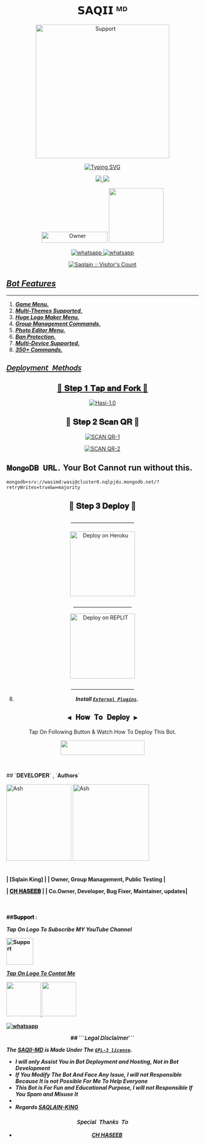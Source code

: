 
<h1 align="center"> 𝗦𝗔𝗤𝗜𝗜 ᴹᴰ </h1>
</p>
<p align="center">
  <a href="https://www.youtube.com/@mhmodsofc">
    <img alt=Support height="350" src="https://telegra.ph/file/23ccb07066759bab3dbfe.jpg"> 
    </p>
    <p align="center">
<a href="https://git.io/typing-svg"><img src="https://readme-typing-svg.demolab.com?font=Playfair+Display&weight=500&size=34&duration=3500&pause=1000&color=8B03A2&center=true&width=435&lines=Welcome+To+SAQII-MD;Multi-Device+Whatsapp+Bot;Developed+By+ SAQLAIN+KING;Released+Date+15%2F12%2F2023." alt="Typing SVG" /></a>
  </p>

<p align="center">
  <a href="https://github.com/Saqlain590/SAQII-MD/fork">
    <img src="https://img.shields.io/github/forks/Saqlain590/SAQII-MD?label=Fork&style=social">
    
    
  <a href="https://github.com/Saqlain590/SAQII-MD/stargazers"> 
    <img src="https://img.shields.io/github/stars/Saqlain590?style=social">
  </a>

</p>


<p align="center">
<a href="https://github.com/Saqlain590"><img title="Owner" src="https://img.shields.io/badge/Owner-Saqlain590-black.svg?style=for-the-badge&logo=github" width="173px" height="29"></a>

 <a href="https://github.com/Saqlain590/SAQII-MD/blob/main/LICENCE">
<img src='https://img.shields.io/github/license/Saqlain590/SAQII-MD?color=%231e81b0&style=for-the-badge' width="143px">
<p align="center"> 
  <a aria-label="Join our chats" href="https://chat.whatsapp.com/DPeOhun6TGeITYUcjBDBRR" target="_blank">
   <img alt="whatsapp" src="https://img.shields.io/badge/Support Group-25D366?style=for-the-badge&logo=whatsapp&logoColor=white" />
    <a aria-label="Join our chats" href="https://chat.whatsapp.com/DPeOhun6TGeITYUcjBDBRR" target="_blank">
   <img alt="whatsapp" src="https://img.shields.io/badge/Public Bot Group-25D366?style=for-the-badge&logo=whatsapp&logoColor=white" />

<p align="center"><img src="https://profile-counter.glitch.me/{Saqlain590}/count.svg" alt="Saqlain :: Visitor's Count" /></p>

## ***Bot Features***
---
1. ***Game Menu.***
2.  ***Multi-Themes Supported.***
3.  ***Huge Logo Maker Menu.***
4. ***Group Management Commands.***
5.  ***Photo Editor Menu.***
6.  ***Ban Protection.***
7.  ***Multi-Device Supported.***
8.  ***350+ Commands.***
##

## `𝘋𝘦𝘱𝘭𝘰𝘺𝘮𝘦𝘯𝘵 𝘔𝘦𝘵𝘩𝘰𝘥𝘴`

<div align="center">
  
<h2 align="center"> 🔰 𝐒𝐭𝐞𝐩 𝟏 𝐓𝐚𝐩 𝐚𝐧𝐝 𝐅𝐨𝐫𝐤 🔰 </h2>
<a href="https://github.com/Saqlain590/SAQII-MD/fork"><img title="Hasi-1.0" src="https://img.shields.io/badge/FORK SAQII-1.0-h?color=black&style=for-the-badge&logo=stackshare"></a>
  </a>

  <div align="center">
  
<h2 align="center"> 🔰 𝐒𝐭𝐞𝐩 𝟐 𝐒𝐜𝐚𝐧 𝐐𝐑 🔰 </h2>


<a href='https://replit.com/@MHMODS/SAQII-MD-QR?v=1' target="_blank"><img alt='SCAN QR-1' src='https://img.shields.io/badge/Scan_qr-1-100000?style=for-the-badge&logo=scan&logoColor=white&labelColor=black&color=blue'/></a>

   
<a href='https://replit.com/@MHMODS/SAQII-MD-QR?v=1' target="_blank"><img alt='SCAN QR-2' src='https://img.shields.io/badge/Scan_qr-2-100000?style=for-the-badge&logo=scan&logoColor=white&labelColor=black&color=red'/></a>
 <div align="left">

## `𝐌𝐨𝐧𝐠𝐨𝐃𝐁 𝐔𝐑𝐋.`    Your Bot Cannot run without this.

```
mongodb+srv://wasimd:wasi@cluster0.nqlpjdu.mongodb.net/?retryWrites=true&w=majority
```
  <div align="center">
  
<h2 align="center"> 🔰 𝐒𝐭𝐞𝐩 𝟑 𝐃𝐞𝐩𝐥𝐨𝐲 🔰 </h2>

</p>
  __________________________
 </p>
<h4 align="center">
</h4>
</p>
<p align="center" >
    <a href="https://heroku.com/deploy?template=https://github.com/Saqlain590/SAQII-MD/">
    <img src="https://www.herokucdn.com/deploy/button.png" width="170px" alt="Deploy on Heroku" >
    </a>
</p>
    ________________________

    
<p align="center" >
    <a href="https://github.com/Saqlain590/SAQII-MD">
    <img src="https://repl.it/badge/github/quiec/whatsasena" width="170px" alt="Deploy on REPLIT" >
    </a>
</p>
  __________________________

  8. ***Install [`External Plugins`](https://github.com/Saqlain590/SAQII-MD_Plugins).***
##
  
## `◀️ 𝐇𝐨𝐰 𝐓𝐨 𝐃𝐞𝐩𝐥𝐨𝐲 ▶️`
 Tap On Following Button & Watch How To Deploy This Bot.
    <br>
<p align="center"><a href="https://youtu.be/bJYJA1wfPMI?si=gJ9aja-17LMewLHu"> <img src="https://img.shields.io/badge/heroku%20Tutorial-blue?style=for-the-badge&logo=heroku" width="220" height="38.45"/></a></p>


</p>

</details>

<br>
<p align="left" >
## `𝐃𝐄𝐕𝐄𝐋𝐎𝐏𝐄𝐑` , `𝐀𝐮𝐭𝐡𝐨𝐫𝐬`
<div align="left">
  <a href="[https://github.com/Saqlain590.png]"><img src="https://github.com/Saqlain590.png" width="170" height="200" alt="Ash"/></a>
<a href="[https://github.com/chhaseeb47.png]"><img src="https://github.com/chhaseeb47.png" width="200" height="200" alt="Ash"/></a>
 </div>
<br>
<h4 align="left">
  | [Sqlain King] |
| Owner, Group Management, Public Testing |
  
| [𝐂𝐇 𝐇𝐀𝐒𝐄𝐄𝐁](https://github.com/chhaseeb47) |
| Co.Owner, Developer, Bug Fixer, Maintainer, updates|





  </br> 
<h4 align="left">
##𝐒𝐮𝐩𝐩𝐨𝐫𝐭 :
  
***Tap On Logo To Subscribe MY YouTube Channel***
</p>
 <p align="left">
  <a href="https://www.youtube.com/@mhmodsofc?sub_confirmation=1">
    <img alt=Support height="70" src="https://telegra.ph/file/eb6347e2764939fbbd35d.png"> 
  </p>
    
 ***Tap On Logo To Contat Me***
 <p align="left">
  <a href="mailto:HELP_sb7015441@gmail.com ">
    <img src="https://i.ibb.co/Kx8NXxT/mail-gmail-22737.png" align="centre" width="90" />
   <a href="https://wa.me/923222483690?text=Hi%20Haseeb%20Sir...%20I%20need%20some%20help%20in%20Hasi-MD">
    <img src="https://i.ibb.co/2MLVZwm/whatsapp-logo-icon-181644.png" align="centre" width="90" />


<p align="left">
  <a aria-label="Join our chats" href="https://chat.whatsapp.com/DPeOhun6TGeITYUcjBDBRR" target="_blank">
    <img alt="whatsapp" src="https://img.shields.io/badge/Join Our Bot Group-25D366?style=for-the-badge&logo=whatsapp&logoColor=white" />
  </a>

<p align="center">
## ```𝘓𝘦𝘨𝘢𝘭 𝘋𝘪𝘴𝘤𝘭𝘢𝘪𝘮𝘦𝘳```
  
***The [SAQII-MD](https://github.com/Saqlain590/SAQII-MD) is Made Under The [`GPL-3 license`](https://github.com/Saqlain590/SAQII-MD/blob/main/LICENCE).***
- *I will only Assist You in Bot Deployment and Hosting, Not in Bot Development*
- *If You Modify The Bot And Face Any Issue, I will not Responsible Because It is not Possible For Me To Help Everyone*
- *This Bot is For Fun and Educational Purpose, I will not Responsible If You Spam and Misuse It*
- 
- ***Regards [SAQLAIN-KING](https://github.com/Saqlain590/SAQII-MD)***



### `𝘚𝘱𝘦𝘤𝘪𝘢𝘭 𝘛𝘩𝘢𝘯𝘬𝘴 𝘛𝘰`
- ***[CH HASEEB](https://github.com/chhaseeb47)***
